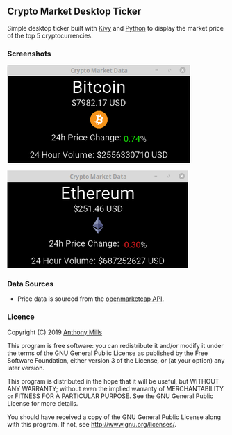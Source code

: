## Crypto Market Desktop Ticker

Simple desktop ticker built with [Kivy](https://kivy.org/) and [Python](https://www.python.org/) to display the market price of the top 5 cryptocurrencies. 

### Screenshots

![BTC Price](/screenshots/btc.png?raw=true "Bitcoin")

![ETH Price](/screenshots/eth.png?raw=true "Ethereum")


### Data Sources

* Price data is sourced from the [openmarketcap API](https://dirtprotocol.github.io/openmarketcap-api/).

### Licence

Copyright (C) 2019 [Anthony Mills](http://www.anthony-mills.com)

This program is free software: you can redistribute it and/or modify
it under the terms of the GNU General Public License as published by
the Free Software Foundation, either version 3 of the License, or
(at your option) any later version.

This program is distributed in the hope that it will be useful,
but WITHOUT ANY WARRANTY; without even the implied warranty of
MERCHANTABILITY or FITNESS FOR A PARTICULAR PURPOSE.  See the
GNU General Public License for more details.

You should have received a copy of the GNU General Public License
along with this program.  If not, see <http://www.gnu.org/licenses/>.